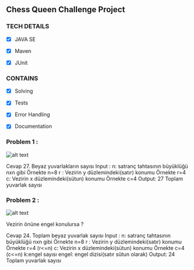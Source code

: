 ## Chess Queen Challenge Project
### TECH DETAILS
 - [x] JAVA SE

  - [x] Maven

  - [x] JUnit

### CONTAINS
  - [x] Solving

 - [x]  Tests

  - [x] Error Handling

  - [x] Documentation

### Problem 1 :
![alt text](https://s3.amazonaws.com/hr-challenge-images/0/1485426500-a4039ebb00-chess1.png)


Cevap 27.
Beyaz yuvarlakların sayısı Input : n: satranç tahtasının büyüklüğü nxn gibi Örnekte n=8 r : Vezirin y düzlemindeki(satır) konumu Örnekte r=4 c: Vezirin x düzlemindeki(sütun) konumu Örnekte c=4 Output: 27 Toplam yuvarlak sayısı

### Problem 2 :

![alt text](https://s3.amazonaws.com/hr-challenge-images/0/1485459132-3fdc1f1ca3-chess_4_.png
)


Vezirin önüne engel konulursa ?

Cevap 24.
Toplam beyaz yuvarlak sayısı Input : n: satranç tahtasının büyüklüğü nxn gibi Örnekte n=8 r : Vezirin y düzlemindeki(satır) konumu Örnekte r=4 (r<=n) c: Vezirin x düzlemindeki(sütun) konumu Örnekte c=4 (c<=n) k:engel sayısı engel: engel dizisi(satır sütun olarak) Output: 24 Toplam yuvarlak sayısı